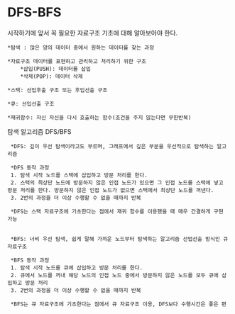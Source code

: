 # DFS-BFS

시작하기에 앞서 꼭 필요한 자료구조 기초에 대해 알아보아야 한다.

 	*탐색 : 많은 양의 데이터 중에서 원하는 데이터를 찾는 과정
 	
 	*자료구조 데이터를 표현하고 관리하고 처리하기 위한 구조
 		*삽입(PUSH): 데이터를 삽입
 		*삭제(POP): 데이터 삭제
 	
 	*스택: 선입후출 구조 또는 후입선출 구조
 	
 	*큐: 선입선출 구조
 	
 	*재귀함수: 자신 자신을 다시 호출하는 함수(조건을 주지 않는다면 무한반복)
 	
 탐색 알고리즘 DFS/BFS
 
 	 *DFS: 깊이 우선 탐색이라고도 부르며, 그래프에서 깊은 부분을 우선적으로 탐색하는 알고리즘
 	 
 	 *DFS 동작 과정 	 
 	 1. 탐색 시작 노드를 스택에 삽입하고 방문 처리를 한다.
 	 2. 스택의 최상단 노드에 방문하지 않은 인접 노드가 있으면 그 인접 노드를 스택에 넣고 방문 처리를 한다. 방문하지 않은 인접 노드가 없으면 스택에서 최상단 노드를 꺼낸다.
 	 3. 2번의 과정을 더 이상 수행할 수 없을 때까지 반복
 	 
 	 *DFS는 스택 자료구조에 기초한다는 점에서 재귀 함수를 이용했을 때 매우 간결하게 구현 가능
 	 
 	 
 	 *BFS: 너비 우선 탐색, 쉽게 말해 가까운 노드부터 탐색하는 알고리즘 선업선출 방식인 큐 자료구조
 	 
 	 *BFS 동작 과정
 	 1. 탐색 시작 노드를 큐에 삽입하고 방문 처리를 한다.
 	 2. 큐에서 노드를 꺼내 해당 노드의 인접 노드 중에서 방문하지 않은 노드를 모두 큐에 삽입하고 방문 처리
 	 3. 2번의 과정을 더 이상 수행할 수 없을 때까지 반복
 	 
 	 *BFS는 큐 자료구조에 기초한다는 점에서 큐 자료구조 이용, DFS보다 수행시간은 좋은 편
 	 
 	 
